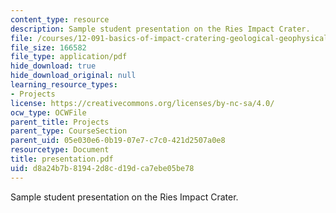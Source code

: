 ```yaml
---
content_type: resource
description: Sample student presentation on the Ries Impact Crater.
file: /courses/12-091-basics-of-impact-cratering-geological-geophysical-geochemical-environmental-studies-of-some-impact-craters-of-the-earth-january-iap-2008/d8a24b7b81942d8cd19dca7ebe05be78_presentation.pdf
file_size: 166582
file_type: application/pdf
hide_download: true
hide_download_original: null
learning_resource_types:
- Projects
license: https://creativecommons.org/licenses/by-nc-sa/4.0/
ocw_type: OCWFile
parent_title: Projects
parent_type: CourseSection
parent_uid: 05e030e6-0b19-07e7-c7c0-421d2507a0e8
resourcetype: Document
title: presentation.pdf
uid: d8a24b7b-8194-2d8c-d19d-ca7ebe05be78
---
```

Sample student presentation on the Ries Impact Crater.